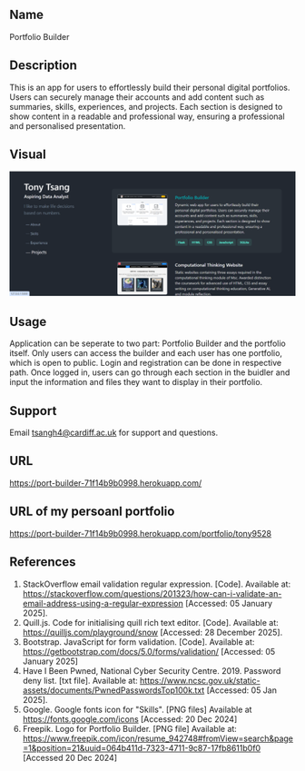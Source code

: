 ## Name
Portfolio Builder


## Description
This is an app for users to effortlessly build their personal digital portfolios. Users can securely manage their accounts and add content such as summaries, skills, experiences, and projects. Each section is designed to show content in a readable and professional way, ensuring a professional and personalised presentation.


## Visual
![Screenshot of the App](portfolio/static/img/Screenshot.png)


## Usage
Application can be seperate to two part: Portfolio Builder and the portfolio itself.
Only users can access the builder and each user has one portfolio, which is open to public.
Login and registration can be done in respective path.
Once logged in, users can go through each section in the buidler and input the information and files they want to display in their portfolio.

## Support
Email tsangh4@cardiff.ac.uk for support and questions.


## URL 
https://port-builder-71f14b9b0998.herokuapp.com/

## URL of my persoanl portfolio 
https://port-builder-71f14b9b0998.herokuapp.com/portfolio/tony9528

## References
1. StackOverflow email validation regular expression. [Code]. Available at: https://stackoverflow.com/questions/201323/how-can-i-validate-an-email-address-using-a-regular-expression [Accessed: 05 January 2025].
2. Quill.js. Code for initialising quill rich text editor. [Code].  Available at: https://quilljs.com/playground/snow [Accessed: 28 December 2025].
3. Bootstrap.  JavaScript for form validation. [Code]. Available at: https://getbootstrap.com/docs/5.0/forms/validation/ [Accessed: 05 January 2025]
4. Have I Been Pwned, National Cyber Security Centre. 2019. Password deny list. [txt file]. Available at: https://www.ncsc.gov.uk/static-assets/documents/PwnedPasswordsTop100k.txt  [Accessed: 05 Jan 2025].
5. Google. Google fonts icon for "Skills". [PNG files] Available at https://fonts.google.com/icons [Accessed: 20 Dec 2024]
6. Freepik. Logo for Portfolio Builder. [PNG file] Available at: https://www.freepik.com/icon/resume_942748#fromView=search&page=1&position=21&uuid=064b411d-7323-4711-9c87-17fb8611b0f0 [Accessed 20 Dec 2024]
 

